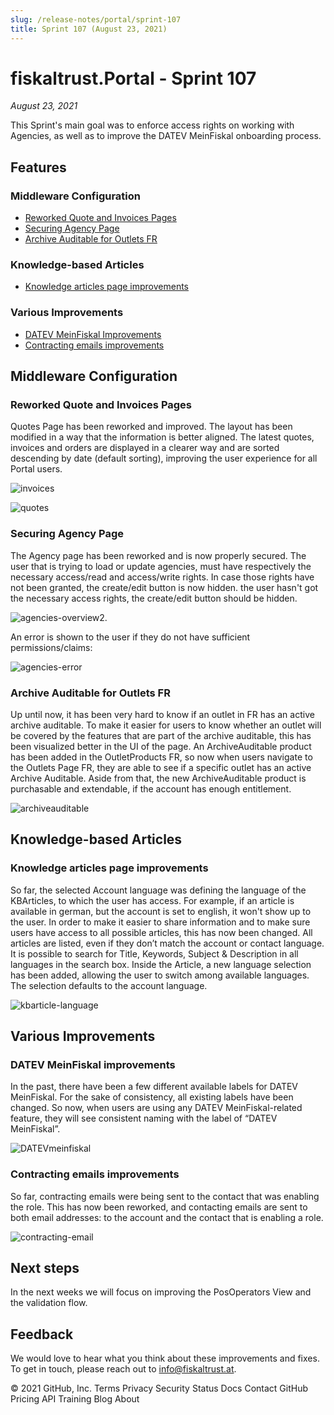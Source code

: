 ```yaml
---
slug: /release-notes/portal/sprint-107
title: Sprint 107 (August 23, 2021)
---
```


# fiskaltrust.Portal - Sprint 107
_August 23, 2021_

This Sprint's main goal was to enforce access rights on working with Agencies, as well as to improve the DATEV MeinFiskal onboarding process.

## Features

### Middleware Configuration

- [Reworked Quote and Invoices Pages](#reworked-quote-and-invoices-pages)
- [Securing Agency Page](#securing-agency-page)
- [Archive Auditable for Outlets FR](#archive-auditable-for-outlets-fr)

### Knowledge-based Articles

- [Knowledge articles page improvements](#knowledge-articles-page-improvements)

### Various Improvements

- [DATEV MeinFiskal Improvements](#datev-meinfiskal-improvements)
- [Contracting emails improvements](#contracting-emails-improvements)

## Middleware Configuration

### Reworked Quote and Invoices Pages

Quotes Page has been reworked and improved. The layout has been modified in a way that the information is better aligned. The latest quotes, invoices and orders are displayed in a clearer way and are sorted descending by date (default sorting), improving the user experience for all Portal users. 

![invoices](images/sprint-107/invoices.png)

![quotes](images/sprint-107/quotes.png)

### Securing Agency Page

The Agency page has been reworked and is now properly secured. The user that is trying to load or update agencies, must have respectively the necessary access/read and access/write rights. In case those rights have not been granted, the create/edit button is now hidden. the user hasn't got the necessary access rights, the create/edit button should be hidden. 

![agencies-overview2.](images/sprint-107/agencies-overview2.png)

An error is shown to the user if they do not have sufficient permissions/claims:

![agencies-error](images/sprint-107/agencies-error.png)

### Archive Auditable for Outlets FR
 
Up until now, it has been very hard to know if an outlet in FR has an active archive auditable. To make it easier for users to know whether an outlet will be covered by the features that are part of the archive auditable, this has been visualized better in the UI of the page. An ArchiveAuditable product has been added in the OutletProducts FR, so now when users navigate to the Outlets Page FR, they are able to see if a specific outlet has an active Archive Auditable. Aside from that, the new ArchiveAuditable product is purchasable and extendable, if the account has enough entitlement.

![archiveauditable](images/sprint-107/archiveauditable.png)

## Knowledge-based Articles

### Knowledge articles page improvements

So far, the selected Account language was defining the language of the KBArticles, to which the user has access. For example, if an article is available in german, but the account is set to english, it won't show up to the user.
In order to make it easier to share information and to make sure users have access to all possible articles, this has now been changed. All articles are listed, even if they don’t match the account or contact language. It is possible to search for Title, Keywords, Subject & Description in all languages in the search box. Inside the Article, a new language selection has been added, allowing the user to switch among available languages. The selection defaults to the account language.

![kbarticle-language](images/sprint-107/kbarticle-language.png)
 
## Various Improvements

### DATEV MeinFiskal improvements

In the past, there have been a few different available labels for DATEV MeinFiskal. For the sake of consistency, all existing labels have been changed. So now, when users are using any DATEV MeinFiskal-related feature, they will see consistent naming with the label of “DATEV MeinFiskal”.

![DATEVmeinfiskal](images/sprint-107/DATEVmeinfiskal.png)

### Contracting emails improvements
 
So far, contracting emails were being sent to the contact that was enabling the role. This has now been reworked, and contacting emails are sent to both email addresses: to the account and the contact that is enabling a role.

![contracting-email](images/sprint-107/contracting-email.png)

## Next steps
In the next weeks we will focus on improving the PosOperators View and the validation flow.

## Feedback
We would love to hear what you think about these improvements and fixes. To get in touch, please reach out to [info@fiskaltrust.at](mailto:info@fiskaltrust.at).

© 2021 GitHub, Inc.
Terms
Privacy
Security
Status
Docs
Contact GitHub
Pricing
API
Training
Blog
About
